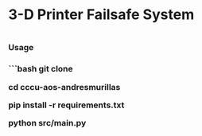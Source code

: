 <h1>3-D Printer Failsafe System<h1>

<h3>Usage<h3>
```bash
git clone <repository url>

cd cccu-aos-andresmurillas

pip install -r requirements.txt

python src/main.py
```
